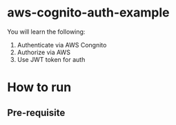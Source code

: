 # aws-cognito-auth-example

You will learn the following:
1. Authenticate via AWS Congnito
2. Authorize via AWS 
3. Use JWT token for auth

# How to run

## Pre-requisite
